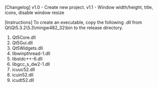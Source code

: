[Changelog]
v1.0 - Create new project.
v1.1 - Window width/height, title, icons, disable window resize 

[Instructions]
To create an executable, copy the following .dll from
Qt\Qt5.3.2\5.3\mingw482_32\bin
to the release directory.

1. Qt5Core.dll
2. Qt5Gui.dll
3. Qt5Widgets.dll
4. libwinpthread-1.dll
5. libstdc++-6.dll
6. libgcc_s_dw2-1.dll
7. icuuc52.dll
8. icuin52.dll
9. icudt52.dll